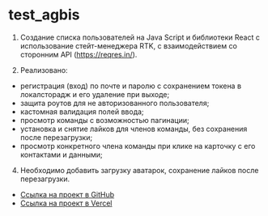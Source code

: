 # test_agbis

1. Создание списка пользователей на Java Script и библиотеки React с использование стейт-менеджера RTK, c взаимодействием со сторонним API (https://reqres.in/).

2. Реализовано:
- регистрация (вход) по почте и паролю с сохранением токена в локалсторадж и его удаление при выходе;
- защита роутов для не авторизованного пользователя;
- кастомная валидация полей ввода;
- просмотр команды с возможностью пагинации;
- установка и снятие лайков для членов команды, без сохранения после перезагрузки;
- просмотр конкретного члена команды при клике на карточку с его контактами и данными;

4. Необходимо добавить загрузку аватарок, сохранение лайков после перезагрузки.

+ [Ссылка на проект в GitHub](https://github.com/alix1982/test_agbis)
+ [Ссылка на проект в Vercel](https://test-agbis.vercel.app/)